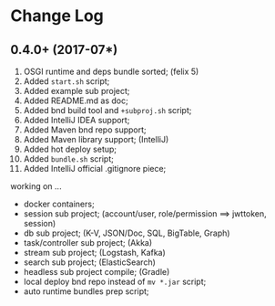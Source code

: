 Change Log
==========

0.4.0+ (2017-07*)
-----------------
1. OSGI runtime and deps bundle sorted; (felix 5)
2. Added `start.sh` script;
3. Added example sub project;
4. Added README.md as doc;
5. Added bnd build tool and `+subproj.sh` script;
6. Added IntelliJ IDEA support;
7. Added Maven bnd repo support;
8. Added Maven library support; (IntelliJ)
9. Added hot deploy setup;
10. Added `bundle.sh` script;
11. Added IntelliJ official .gitignore piece;

working on ...

* docker containers;
* session sub project; (account/user, role/permission ==> jwttoken, session)
* db sub project; (K-V, JSON/Doc, SQL, BigTable, Graph)
* task/controller sub project; (Akka)
* stream sub project; (Logstash, Kafka)
* search sub project; (ElasticSearch)
* headless sub project compile; (Gradle)
* local deploy bnd repo instead of `mv *.jar` script;
* auto runtime bundles prep script;
